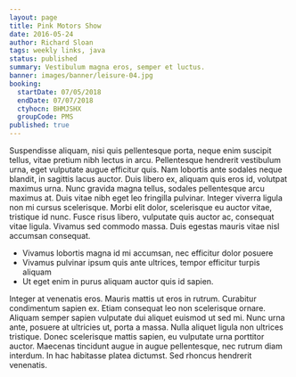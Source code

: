 ```yaml
---
layout: page
title: Pink Motors Show
date: 2016-05-24
author: Richard Sloan
tags: weekly links, java
status: published
summary: Vestibulum magna eros, semper et luctus.
banner: images/banner/leisure-04.jpg
booking:
  startDate: 07/05/2018
  endDate: 07/07/2018
  ctyhocn: BHMJSHX
  groupCode: PMS
published: true
---
```

Suspendisse aliquam, nisi quis pellentesque porta, neque enim suscipit tellus, vitae pretium nibh lectus in arcu. Pellentesque hendrerit vestibulum urna, eget vulputate augue efficitur quis. Nam lobortis ante sodales neque blandit, in sagittis lacus auctor. Duis libero ex, aliquam quis eros id, volutpat maximus urna. Nunc gravida magna tellus, sodales pellentesque arcu maximus at. Duis vitae nibh eget leo fringilla pulvinar. Integer viverra ligula non mi cursus scelerisque. Morbi elit dolor, scelerisque eu auctor vitae, tristique id nunc. Fusce risus libero, vulputate quis auctor ac, consequat vitae ligula. Vivamus sed commodo massa. Duis egestas mauris vitae nisl accumsan consequat.

* Vivamus lobortis magna id mi accumsan, nec efficitur dolor posuere
* Vivamus pulvinar ipsum quis ante ultrices, tempor efficitur turpis aliquam
* Ut eget enim in purus aliquam auctor quis id sapien.

Integer at venenatis eros. Mauris mattis ut eros in rutrum. Curabitur condimentum sapien ex. Etiam consequat leo non scelerisque ornare. Aliquam semper sapien vulputate dui aliquet euismod ut sed mi. Nunc urna ante, posuere at ultricies ut, porta a massa. Nulla aliquet ligula non ultrices tristique. Donec scelerisque mattis sapien, eu vulputate urna porttitor auctor. Maecenas tincidunt augue in augue pellentesque, nec rutrum diam interdum. In hac habitasse platea dictumst. Sed rhoncus hendrerit venenatis.
